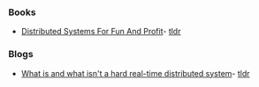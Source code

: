 ### Books
- [Distributed Systems For Fun And Profit](https://github.com/mixu/distsysbook)- [tldr](dist_sys_for_fun_n_profit/README.md)

### Blogs
- [What is and what isn't a hard real-time distributed system](https://db-engines.com/en/blog_post/97)- [tldr](blogs/what-is-and-what-isnt-hard-real-time-ds.md)